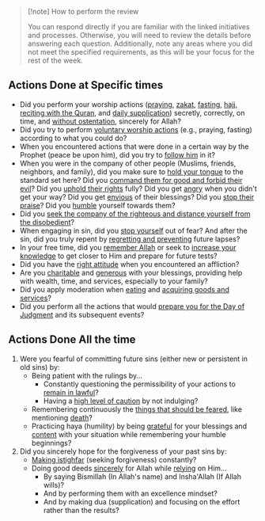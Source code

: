 > [!note] How to perform the review
> 
> 
> You can respond directly if you are familiar with the linked initiatives and processes. Otherwise, you will need to review the details before answering each question. Additionally, note any areas where you did not meet the specified requirements, as this will be your focus for the rest of the week.
> 


## Actions Done at Specific times

* Did you perform your worship actions ([praying](Initiatives/worship/Praying.md), [zakat](Initiatives/worship/Zakat%20and%20charity%20and%20selflessness.md), [fasting](Initiatives/worship/Fasting.md), [hajj](Initiatives/worship/Hajj.md), [reciting with the Quran](Initiatives/worship/Engaging%20with%20the%20quran.md), and [daily supplication](Processes/Say%20morning,%20evening%20and%20before%20sleeping%20supplications.md)) secretly, correctly, on time, and [without ostentation](Processes/Combat%20ostentation%20during%20worship.md), sincerely for Allah?
* Did you try to perform [voluntary worship actions](Processes/Level%20up%20worship.md) (e.g., praying, fasting) according to what you could do?
* When you encountered actions that were done in a certain way by the Prophet (peace be upon him), did you try to [follow him](Initiatives/worship/Following%20the%20sunnah.md) in it?
* When you were in the company of other people (Muslims, friends, neighbors, and family), did you make sure to [hold your tongue](Initiatives/bad%20traits/Loquaciousness.md) to the standard set here? Did you [command them for good and forbid their evil](Initiatives/worship/Commanding%20good%20and%20forbidding%20evil.md)? Did you [uphold their rights](Initiatives/worship/Upholding%20the%20right%20of%20muslims.md) fully? Did you get [angry](Initiatives/bad%20traits/Anger.md) when you didn't get your way? Did you get [envious](Initiatives/bad%20traits/Envy.md) of their blessings? Did you [stop their praise](Initiatives/bad%20traits/Love%20of%20status%20and%20ostentation.md)? Did you [humble](Initiatives/bad%20traits/Pride%20and%20self%20admiration%20and%20humility.md) yourself towards them?
* Did you [seek the company of the righteous and distance yourself from the disobedient](Processes/Hate%20the%20disobedient%20and%20love%20the%20obedient.md)?
* When engaging in sin, did you [stop yourself](Processes/Stop%20yourself%20during%20sin.md) out of fear? And after the sin, did you truly repent by [regretting and preventing](Processes/Regret%20and%20prevent%20after%20committing%20a%20sin.md) future lapses?
* In your free time, did you [remember Allah](Initiatives/worship/Remembrance%20of%20allah.md) or seek to [increase your knowledge](Processes/Build%20knowledge%20in%20free%20time.md) to get closer to Him and prepare for future tests?
* Did you have the [right attitude](Processes/Attitude%20in%20affliction.md) when you encountered an affliction?
* Are you [charitable](Initiatives/worship/Zakat%20and%20charity%20and%20selflessness.md) and [generous](Initiatives/bad%20traits/Stinginess.md) with your blessings, providing help with wealth, time, and services, especially to your family?
* Did you apply moderation when [eating](Initiatives/bad%20traits/Gluttony%20and%20lust.md) and [acquiring goods and services](Initiatives/good%20traits/Asceticism.md)?
* Did you perform all the actions that would [prepare you for the Day of Judgment](Initiatives/good%20traits/Remembering%20death.md) and its subsequent events?

## Actions Done All the time

1. Were you fearful of committing future sins (either new or persistent in old sins) by:
	* Being patient with the rulings by…
		* Constantly questioning the permissibility of your actions to [remain in lawful](Initiatives/worship/Seeking%20the%20lawful.md)?
		* Having a [high level of caution](Initiatives/worship/Seeking%20the%20lawful.md) by not indulging?
	* Remembering continuously the [things that should be feared](Initiatives/good%20traits/Fear%20and%20hope.md), like mentioning [death](Initiatives/good%20traits/Remembering%20death.md)?
	* Practicing haya (humility) by being [grateful](Initiatives/good%20traits/Gratitude.md) for your blessings and [content](Initiatives/good%20traits/Contentment%20with%20divine%20decree.md) with your situation while remembering your humble beginnings?
2. Did you sincerely hope for the forgiveness of your past sins by:
	* [Making istighfar](Initiatives/good%20traits/Repentance.md) (seeking forgiveness) constantly?
	* Doing good deeds [sincerely](Initiatives/good%20traits/Sincerity%20and%20truthfulness.md) for Allah while [relying](Initiatives/good%20traits/Reliance.md) on Him…
		* By saying Bismillah (In Allah's name) and Insha'Allah (If Allah wills)?
		* And by performing them with an excellence mindset?
		* And by making dua (supplication) and focusing on the effort rather than the results?
